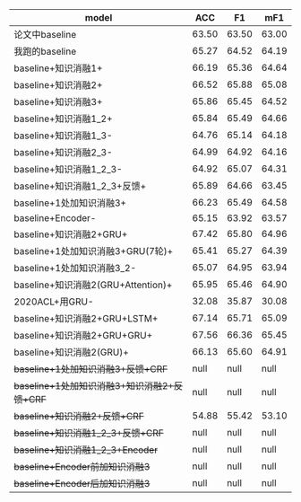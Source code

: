 |model|ACC|F1|mF1|
|----|----|----|----|
|论文中baseline|63.50|63.50|63.00|
|我跑的baseline|65.27|64.52|64.19|
|baseline+知识消融1+|66.19|65.36|64.64|
|baseline+知识消融2+|66.52|65.88|65.08|
|baseline+知识消融3+|65.86|65.45|64.52|
|baseline+知识消融1_2+|65.84|65.49|64.66|
|baseline+知识消融1_3-|64.76|65.14|64.18|
|baseline+知识消融2_3-|64.99|64.92|64.16|
|baseline+知识消融1_2_3-|64.92|65.07|64.31|
|baseline+知识消融1_2_3+反馈+|65.89|64.66|63.45|
|baseline+1处加知识消融3+|66.23|65.49|64.58|
|baseline+Encoder-|65.15|63.92|63.57|
|baseline+知识消融2+GRU+|67.42|65.80|64.96|
|baseline+1处加知识消融3+GRU(7轮)+|65.41|65.27|64.39|
|baseline+1处加知识消融3_2-|65.07|64.95|63.94|
|baseline+知识消融2(GRU+Attention)+|65.95|65.46|64.90|
|2020ACL+用GRU-|32.08|35.87|30.08|
|baseline+知识消融2+GRU+LSTM+|67.14|65.71|65.09|
|baseline+知识消融2+GRU+GRU+|67.56|66.36|65.45|
|baseline+知识消融2(GRU)+|66.13|65.60|64.91|
|~~baseline+1处加知识消融3+反馈+CRF~~|null|null|null|
|~~baseline+1处加知识消融3+知识消融2+反馈+CRF~~|null|null|null|
|~~baseline+知识消融2+反馈+CRF~~|54.88|55.42|53.10|
|~~baseline+知识消融1_2_3+反馈+CRF~~|null|null|null|
|~~baseline+知识消融1_2_3+Encoder~~|null|null|null|
|~~baseline+Encoder前加知识消融3~~|null|null|null|
|~~baseline+Encoder后加知识消融3~~|null|null|null|
